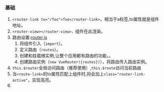 ### 基础

1. `<router-link to="/foo">foo</router-link>`，相当于a标签,to属性就是组件地址。
2. `<router-view></router-view>，`组件在此渲染。
3. 路由设置:[router.js](../images/router-1.png)
    1. 将组件引入（`import`）。
    2. 定义路由（`routes`）。
    4. 创建和挂载根实例,让整个应用都有路由的功能。。
    3. 创建路由实例（`new VueRouter({routes})`），将路由传入路由实例。
4. `this.$router`全局访问路由（推荐使用）,`this.$route`访问当前路由
5. 当`<route-link>`的to属性匹配上组件时,将会加上`class="router-link-active"`，实现高亮。
6. 
